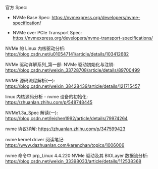 
官方 Spec:

* NVMe Base Spec: https://nvmexpress.org/developers/nvme-specification/

* NVMe over PCIe Transport Spec: https://nvmexpress.org/developers/nvme-transport-specifications/

NVMe 的 Linux 内核驱动分析: https://blog.csdn.net/u010547141/article/details/103412682

NVMe 驱动详解系列_第一部: NVMe 驱动初始化与注销: https://blog.csdn.net/weixin_33728708/article/details/89700499

NVME 源码流程解析(一): https://blog.csdn.net/weixin_38428439/article/details/121715457

linux 内核源码分析 - nvme 设备的初始化: https://zhuanlan.zhihu.com/p/548748445


NVMe1.3a_Spec 解读(一): https://blog.csdn.net/leishen1992/article/details/79974264

nvme 协议详解: https://zhuanlan.zhihu.com/p/347599423

nvme kernel driver 阅读笔记: https://www.dazhuanlan.com/karenchan/topics/1006006

nvme 命令中 prp_Linux 4.4.220 NVMe 驱动及其 BIOLayer 数据流分析: https://blog.csdn.net/weixin_33398033/article/details/112538368

